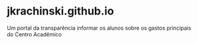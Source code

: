 # jkrachinski.github.io
Um portal da transparência informar os alunos sobre os gastos principais do Centro Acadêmico
